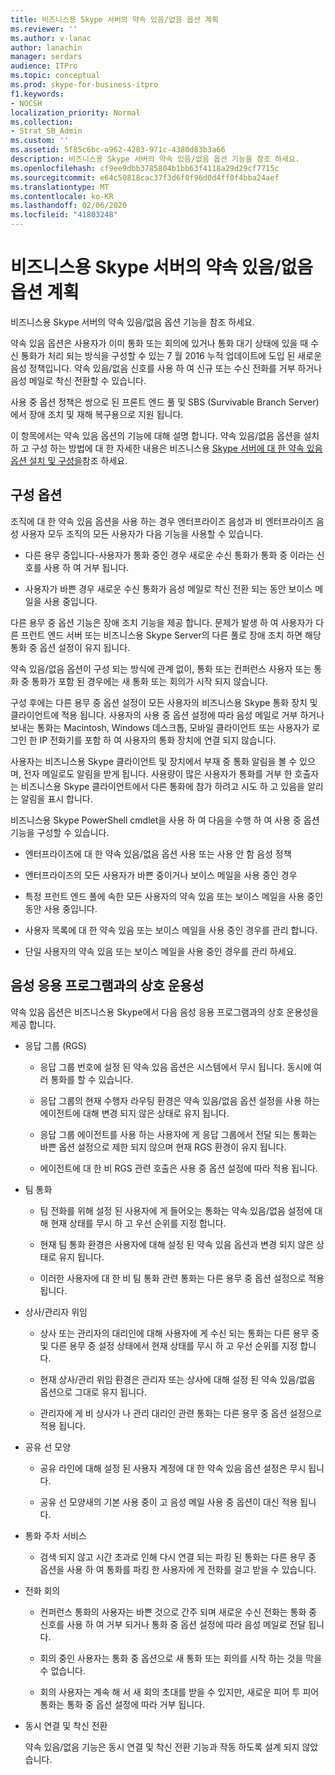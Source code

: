 ```yaml
---
title: 비즈니스용 Skype 서버의 약속 있음/없음 옵션 계획
ms.reviewer: ''
ms.author: v-lanac
author: lanachin
manager: serdars
audience: ITPro
ms.topic: conceptual
ms.prod: skype-for-business-itpro
f1.keywords:
- NOCSH
localization_priority: Normal
ms.collection:
- Strat_SB_Admin
ms.custom: ''
ms.assetid: 5f85c6bc-a962-4283-971c-4380d83b3a66
description: 비즈니스용 Skype 서버의 약속 있음/없음 옵션 기능을 참조 하세요.
ms.openlocfilehash: cf9ee9dbb3785804b1bb63f4118a29d29cf7715c
ms.sourcegitcommit: e64c50818cac37f3d6f0f96d0d4ff0f4bba24aef
ms.translationtype: MT
ms.contentlocale: ko-KR
ms.lasthandoff: 02/06/2020
ms.locfileid: "41803248"
---
```

# <a name="plan-for-busy-options-for-skype-for-business-server"></a>비즈니스용 Skype 서버의 약속 있음/없음 옵션 계획
 
비즈니스용 Skype 서버의 약속 있음/없음 옵션 기능을 참조 하세요.
  
약속 있음 옵션은 사용자가 이미 통화 또는 회의에 있거나 통화 대기 상태에 있을 때 수신 통화가 처리 되는 방식을 구성할 수 있는 7 월 2016 누적 업데이트에 도입 된 새로운 음성 정책입니다. 약속 있음/없음 신호를 사용 하 여 신규 또는 수신 전화를 거부 하거나 음성 메일로 착신 전환할 수 있습니다. 
  
사용 중 옵션 정책은 쌍으로 된 프론트 엔드 풀 및 SBS (Survivable Branch Server)에서 장애 조치 및 재해 복구용으로 지원 됩니다.
  
이 항목에서는 약속 있음 옵션의 기능에 대해 설명 합니다. 약속 있음/없음 옵션을 설치 하 고 구성 하는 방법에 대 한 자세한 내용은 비즈니스용 [Skype 서버에 대 한 약속 있음 옵션 설치 및 구성을](../../deploy/deploy-enterprise-voice/install-and-configure-busy-options.md)참조 하세요.
  
## <a name="configuration-options"></a>구성 옵션

조직에 대 한 약속 있음 옵션을 사용 하는 경우 엔터프라이즈 음성과 비 엔터프라이즈 음성 사용자 모두 조직의 모든 사용자가 다음 기능을 사용할 수 있습니다.
  
- 다른 용무 중입니다-사용자가 통화 중인 경우 새로운 수신 통화가 통화 중 이라는 신호를 사용 하 여 거부 됩니다.
    
- 사용자가 바쁜 경우 새로운 수신 통화가 음성 메일로 착신 전환 되는 동안 보이스 메일을 사용 중입니다.
    
다른 용무 중 옵션 기능은 장애 조치 기능을 제공 합니다. 문제가 발생 하 여 사용자가 다른 프런트 엔드 서버 또는 비즈니스용 Skype Server의 다른 풀로 장애 조치 하면 해당 통화 중 옵션 설정이 유지 됩니다.
  
약속 있음/없음 옵션이 구성 되는 방식에 관계 없이, 통화 또는 컨퍼런스 사용자 또는 통화 중 통화가 포함 된 경우에는 새 통화 또는 회의가 시작 되지 않습니다. 
  
구성 후에는 다른 용무 중 옵션 설정이 모든 사용자의 비즈니스용 Skype 통화 장치 및 클라이언트에 적용 됩니다. 사용자의 사용 중 옵션 설정에 따라 음성 메일로 거부 하거나 보내는 통화는 Macintosh, Windows 데스크톱, 모바일 클라이언트 또는 사용자가 로그인 한 IP 전화기를 포함 하 여 사용자의 통화 장치에 연결 되지 않습니다. 
  
사용자는 비즈니스용 Skype 클라이언트 및 장치에서 부재 중 통화 알림을 볼 수 있으며, 전자 메일로도 알림을 받게 됩니다. 사용량이 많은 사용자가 통화를 거부 한 호출자는 비즈니스용 Skype 클라이언트에서 다른 통화에 참가 하려고 시도 하 고 있음을 알리는 알림을 표시 합니다.
  
비즈니스용 Skype PowerShell cmdlet을 사용 하 여 다음을 수행 하 여 사용 중 옵션 기능을 구성할 수 있습니다.
  
- 엔터프라이즈에 대 한 약속 있음/없음 옵션 사용 또는 사용 안 함 음성 정책
    
- 엔터프라이즈의 모든 사용자가 바쁜 중이거나 보이스 메일을 사용 중인 경우
    
- 특정 프런트 엔드 풀에 속한 모든 사용자의 약속 있음 또는 보이스 메일을 사용 중인 동안 사용 중입니다.
    
- 사용자 목록에 대 한 약속 있음 또는 보이스 메일을 사용 중인 경우를 관리 합니다.
    
- 단일 사용자의 약속 있음 또는 보이스 메일을 사용 중인 경우를 관리 하세요.
    
## <a name="interoperability-with-voice-applications"></a>음성 응용 프로그램과의 상호 운용성

약속 있음 옵션은 비즈니스용 Skype에서 다음 음성 응용 프로그램과의 상호 운용성을 제공 합니다.
  
- 응답 그룹 (RGS)
    
  - 응답 그룹 번호에 설정 된 약속 있음 옵션은 시스템에서 무시 됩니다. 동시에 여러 통화를 할 수 있습니다. 
    
  - 응답 그룹의 현재 수행자 라우팅 환경은 약속 있음/없음 옵션 설정을 사용 하는 에이전트에 대해 변경 되지 않은 상태로 유지 됩니다.
    
  - 응답 그룹 에이전트를 사용 하는 사용자에 게 응답 그룹에서 전달 되는 통화는 바쁜 옵션 설정으로 제한 되지 않으며 현재 RGS 환경이 유지 됩니다.
    
  - 에이전트에 대 한 비 RGS 관련 호출은 사용 중 옵션 설정에 따라 적용 됩니다.
    
- 팀 통화
    
  - 팀 전화를 위해 설정 된 사용자에 게 들어오는 통화는 약속 있음/없음 설정에 대해 현재 상태를 무시 하 고 우선 순위를 지정 합니다.
    
  - 현재 팀 통화 환경은 사용자에 대해 설정 된 약속 있음 옵션과 변경 되지 않은 상태로 유지 됩니다.
    
  - 이러한 사용자에 대 한 비 팀 통화 관련 통화는 다른 용무 중 옵션 설정으로 적용 됩니다.
    
- 상사/관리자 위임 
    
  - 상사 또는 관리자의 대리인에 대해 사용자에 게 수신 되는 통화는 다른 용무 중 및 다른 용무 중 설정 상태에서 현재 상태를 무시 하 고 우선 순위를 지정 합니다.
    
  - 현재 상사/관리 위임 환경은 관리자 또는 상사에 대해 설정 된 약속 있음/없음 옵션으로 그대로 유지 됩니다.
    
  - 관리자에 게 비 상사가 나 관리 대리인 관련 통화는 다른 용무 중 옵션 설정으로 적용 됩니다.
    
- 공유 선 모양 
    
  - 공유 라인에 대해 설정 된 사용자 계정에 대 한 약속 있음 옵션 설정은 무시 됩니다. 
    
  - 공유 선 모양새의 기본 사용 중이 고 음성 메일 사용 중 옵션이 대신 적용 됩니다.
    
- 통화 주차 서비스 
    
  - 검색 되지 않고 시간 초과로 인해 다시 연결 되는 파킹 된 통화는 다른 용무 중 옵션을 사용 하 여 통화를 파킹 한 사용자에 게 전화를 걸고 받을 수 있습니다. 
    
- 전화 회의
    
  - 컨퍼런스 통화의 사용자는 바쁜 것으로 간주 되며 새로운 수신 전화는 통화 중 신호를 사용 하 여 거부 되거나 통화 중 옵션 설정에 따라 음성 메일로 전달 됩니다.
    
  - 회의 중인 사용자는 통화 중 옵션으로 새 통화 또는 회의를 시작 하는 것을 막을 수 없습니다.
    
  - 회의 사용자는 계속 해 서 새 회의 초대를 받을 수 있지만, 새로운 피어 투 피어 통화는 통화 중 옵션 설정에 따라 거부 됩니다.
    
- 동시 연결 및 착신 전환
    
    약속 있음/없음 기능은 동시 연결 및 착신 전환 기능과 작동 하도록 설계 되지 않았습니다.
    

